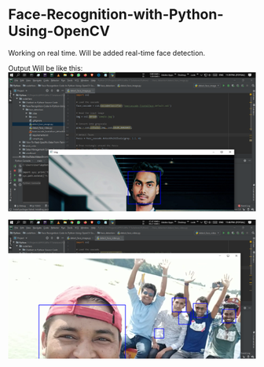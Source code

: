 # Face-Recognition-with-Python-Using-OpenCV

Working on real time. Will be added real-time face detection.

Output Will be like this:
![Screenshot](Screenshots/Screenshot2.png)

![Screenshot](Screenshots/Screenshot1.png)

